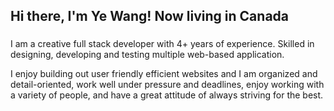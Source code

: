 ## Hi there, I'm Ye Wang! Now living in Canada

###

I am a creative full stack developer with 4+ years of experience. Skilled in designing, developing and testing multiple web-based application.

I enjoy building out user friendly efficient websites and I am organized and detail-oriented, work well under pressure and deadlines, enjoy working with a variety of people, and have a great attitude of always striving for the best.
